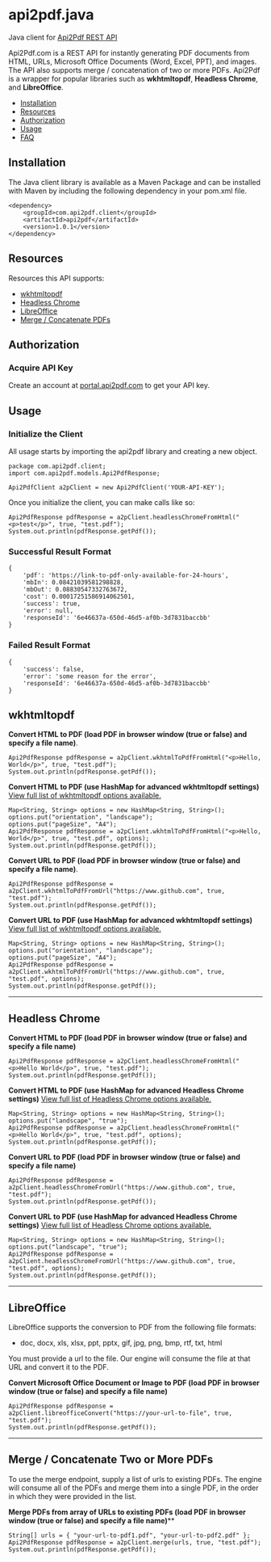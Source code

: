# api2pdf.java
Java client for [Api2Pdf REST API](https://www.api2pdf.com/documentation) 

Api2Pdf.com is a REST API for instantly generating PDF documents from HTML, URLs, Microsoft Office Documents (Word, Excel, PPT), and images. The API also supports merge / concatenation of two or more PDFs. Api2Pdf is a wrapper for popular libraries such as **wkhtmltopdf**, **Headless Chrome**, and **LibreOffice**.

- [Installation](#installation)
- [Resources](#resources)
- [Authorization](#authorization)
- [Usage](#usage)
- [FAQ](https://www.api2pdf.com/faq)


## <a name="installation"></a>Installation

The Java client library is available as a Maven Package and can be installed with Maven by including the following dependency in your pom.xml file.

    <dependency>
        <groupId>com.api2pdf.client</groupId>
        <artifactId>api2pdf</artifactId>
        <version>1.0.1</version>
    </dependency>

## <a name="resources"></a>Resources

Resources this API supports:

- [wkhtmltopdf](#wkhtmltopdf)
- [Headless Chrome](#chrome)
- [LibreOffice](#libreoffice)
- [Merge / Concatenate PDFs](#merge)

## <a name="authorization"></a>Authorization

### Acquire API Key

Create an account at [portal.api2pdf.com](https://portal.api2pdf.com/register) to get your API key.
    
## <a name="#usage"></a>Usage

### Initialize the Client

All usage starts by importing the api2pdf library and creating a new object.

    package com.api2pdf.client;
    import com.api2pdf.models.Api2PdfResponse;

    Api2PdfClient a2pClient = new Api2PdfClient('YOUR-API-KEY');


Once you initialize the client, you can make calls like so:

```
Api2PdfResponse pdfResponse = a2pClient.headlessChromeFromHtml("<p>test</p>", true, "test.pdf");
System.out.println(pdfResponse.getPdf());
```
    
### Successful Result Format

    {
	    'pdf': 'https://link-to-pdf-only-available-for-24-hours',
	    'mbIn': 0.08421039581298828,
	    'mbOut': 0.08830547332763672,
	    'cost': 0.00017251586914062501,
	    'success': true,
	    'error': null,
	    'responseId': '6e46637a-650d-46d5-af0b-3d7831baccbb'
    }
    
### Failed Result Format

    {
	    'success': false,
	    'error': 'some reason for the error',
	    'responseId': '6e46637a-650d-46d5-af0b-3d7831baccbb'
    }
    
## <a name="wkhtmltopdf"></a> wkhtmltopdf

**Convert HTML to PDF (load PDF in browser window (true or false) and specify a file name)**. 

```
Api2PdfResponse pdfResponse = a2pClient.wkhtmlToPdfFromHtml("<p>Hello, World</p>", true, "test.pdf");
System.out.println(pdfResponse.getPdf());
```
    
**Convert HTML to PDF (use HashMap for advanced wkhtmltopdf settings)**
[View full list of wkhtmltopdf options available.](https://www.api2pdf.com/documentation/advanced-options-wkhtmltopdf/)

```
Map<String, String> options = new HashMap<String, String>();
options.put("orientation", "landscape");
options.put("pageSize", "A4");
Api2PdfResponse pdfResponse = a2pClient.wkhtmlToPdfFromHtml("<p>Hello, World</p>", true, "test.pdf", options);
System.out.println(pdfResponse.getPdf());
```

**Convert URL to PDF (load PDF in browser window (true or false) and specify a file name)**.

```
Api2PdfResponse pdfResponse = a2pClient.wkhtmlToPdfFromUrl("https://www.github.com", true, "test.pdf");
System.out.println(pdfResponse.getPdf());
```
    
**Convert URL to PDF (use HashMap for advanced wkhtmltopdf settings)**
[View full list of wkhtmltopdf options available.](https://www.api2pdf.com/documentation/advanced-options-wkhtmltopdf/)

```
Map<String, String> options = new HashMap<String, String>();
options.put("orientation", "landscape");
options.put("pageSize", "A4");
Api2PdfResponse pdfResponse = a2pClient.wkhtmlToPdfFromUrl("https://www.github.com", true, "test.pdf", options);
System.out.println(pdfResponse.getPdf());
```

---

## <a name="chrome"></a>Headless Chrome

**Convert HTML to PDF (load PDF in browser window (true or false) and specify a file name)**

```
Api2PdfResponse pdfResponse = a2pClient.headlessChromeFromHtml("<p>Hello World</p>", true, "test.pdf");
System.out.println(pdfResponse.getPdf());
```
    
**Convert HTML to PDF (use HashMap for advanced Headless Chrome settings)**
[View full list of Headless Chrome options available.](https://www.api2pdf.com/documentation/advanced-options-headless-chrome/)

```
Map<String, String> options = new HashMap<String, String>();
options.put("landscape", "true");
Api2PdfResponse pdfResponse = a2pClient.headlessChromeFromHtml("<p>Hello World</p>", true, "test.pdf", options);
System.out.println(pdfResponse.getPdf());
```

**Convert URL to PDF (load PDF in browser window (true or false) and specify a file name)**

```
Api2PdfResponse pdfResponse = a2pClient.headlessChromeFromUrl("https://www.github.com", true, "test.pdf");
System.out.println(pdfResponse.getPdf());
``` 
    
**Convert URL to PDF (use HashMap for advanced Headless Chrome settings)**
[View full list of Headless Chrome options available.](https://www.api2pdf.com/documentation/advanced-options-headless-chrome/)

```
Map<String, String> options = new HashMap<String, String>();
options.put("landscape", "true");
Api2PdfResponse pdfResponse = a2pClient.headlessChromeFromUrl("https://www.github.com", true, "test.pdf", options);
System.out.println(pdfResponse.getPdf());
```
    
---

## <a name="libreoffice"></a>LibreOffice

LibreOffice supports the conversion to PDF from the following file formats:

- doc, docx, xls, xlsx, ppt, pptx, gif, jpg, png, bmp, rtf, txt, html

You must provide a url to the file. Our engine will consume the file at that URL and convert it to the PDF.

**Convert Microsoft Office Document or Image to PDF (load PDF in browser window (true or false) and specify a file name)**

```
Api2PdfResponse pdfResponse = a2pClient.libreofficeConvert("https://your-url-to-file", true, "test.pdf");
System.out.println(pdfResponse.getPdf());
```
    
---
    
## <a name="merge"></a>Merge / Concatenate Two or More PDFs

To use the merge endpoint, supply a list of urls to existing PDFs. The engine will consume all of the PDFs and merge them into a single PDF, in the order in which they were provided in the list.

**Merge PDFs from array of URLs to existing PDFs (load PDF in browser window (true or false) and specify a file name)****

```
String[] urls = { "your-url-to-pdf1.pdf", "your-url-to-pdf2.pdf" };
Api2PdfResponse pdfResponse = a2pClient.merge(urls, true, "test.pdf");
System.out.println(pdfResponse.getPdf());
```
